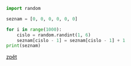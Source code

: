 ```python
import random

seznam = [0, 0, 0, 0, 0, 0]

for i in range(1000):
    cislo = random.randint(1, 6)
    seznam[cislo - 1] = seznam[cislo - 1] + 1
print(seznam)
```

[zpět](../../programovani_uvod.md#úkol-13-2)